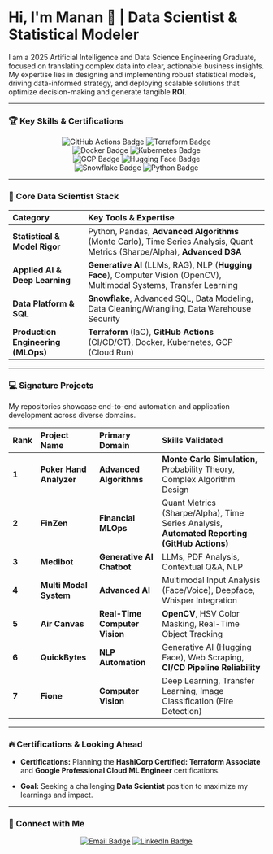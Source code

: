 # Hi, I'm Manan 👋 | Data Scientist & Statistical Modeler

I am a 2025 Artificial Intelligence and Data Science Engineering Graduate, focused on translating complex data into clear, actionable business insights. My expertise lies in designing and implementing robust statistical models, driving data-informed strategy, and deploying scalable solutions that optimize decision-making and generate tangible **ROI**.

---

### 🏆 Key Skills & Certifications

<p align="center">
    <img src="https://img.shields.io/badge/MLOps%20Automation-GitHub%20Actions-blue?style=for-the-badge&logo=githubactions&logoColor=white" alt="GitHub Actions Badge"/>
    <img src="https://img.shields.io/badge/Infrastructure%20as%20Code-Terraform-7B4397?style=for-the-badge&logo=terraform&logoColor=white" alt="Terraform Badge"/>
    <br>
    <img src="https://img.shields.io/badge/Containerization-Docker-2496ED?style=for-the-badge&logo=docker&logoColor=white" alt="Docker Badge"/>
    <img src="https://img.shields.io/badge/Orchestration-Kubernetes-326CE5?style=for-the-badge&logo=kubernetes&logoColor=white" alt="Kubernetes Badge"/>
    <br>
    <img src="https://img.shields.io/badge/Cloud%20Platform-GCP-4285F4?style=for-the-badge&logo=googlecloud&logoColor=white" alt="GCP Badge"/>
    <img src="https://img.shields.io/badge/AI%2FDL%20Frameworks-Hugging%20Face-FFD131?style=for-the-badge&logo=huggingface&logoColor=white" alt="Hugging Face Badge"/>
    <br>
    <img src="https://img.shields.io/badge/Data%20Warehouse-Snowflake-28B4E6?style=for-the-badge&logo=snowflake&logoColor=white" alt="Snowflake Badge"/>
    <img src="https://img.shields.io/badge/Language-Python-3776AB?style=for-the-badge&logo=python&logoColor=white" alt="Python Badge"/>
</p>

---

### 🚀 Core Data Scientist Stack

| Category | Key Tools & Expertise |
| :--- | :--- |
| **Statistical & Model Rigor** | Python, Pandas, **Advanced Algorithms** (Monte Carlo), Time Series Analysis, Quant Metrics (Sharpe/Alpha), **Advanced DSA** |
| **Applied AI & Deep Learning** | **Generative AI** (LLMs, RAG), NLP (**Hugging Face**), Computer Vision (OpenCV), Multimodal Systems, Transfer Learning |
| **Data Platform & SQL** | **Snowflake**, Advanced SQL, Data Modeling, Data Cleaning/Wrangling, Data Warehouse Security |
| **Production Engineering (MLOps)** | **Terraform** (IaC), **GitHub Actions** (CI/CD/CT), Docker, Kubernetes, GCP (Cloud Run) |

---

### 💻 Signature Projects

My repositories showcase end-to-end automation and application development across diverse domains.

| Rank | Project Name | Primary Domain | Skills Validated |
| :--- | :--- | :--- | :--- |
| **1** | **Poker Hand Analyzer** | **Advanced Algorithms** | **Monte Carlo Simulation**, Probability Theory, Complex Algorithm Design |
| **2** | **FinZen** | **Financial MLOps** | Quant Metrics (Sharpe/Alpha), Time Series Analysis, **Automated Reporting (GitHub Actions)** |
| **3** | **Medibot** | **Generative AI Chatbot** | LLMs, PDF Analysis, Contextual Q&A, NLP |
| **4** | **Multi Modal System** | **Advanced AI** | Multimodal Input Analysis (Face/Voice), Deepface, Whisper Integration |
| **5** | **Air Canvas** | **Real-Time Computer Vision** | **OpenCV**, HSV Color Masking, Real-Time Object Tracking |
| **6** | **QuickBytes** | **NLP Automation** | Generative AI (Hugging Face), Web Scraping, **CI/CD Pipeline Reliability** |
| **7** | **Fione** | **Computer Vision** | Deep Learning, Transfer Learning, Image Classification (Fire Detection) |

---

### 🔥 Certifications & Looking Ahead

* **Certifications:** Planning the **HashiCorp Certified: Terraform Associate** and **Google Professional Cloud ML Engineer** certifications.

* **Goal:** Seeking a challenging **Data Scientist** position to maximize my learnings and impact.

---

### 💬 Connect with Me

<p align="center">
    <a href="mailto:manangupta.2607@gmail.com"><img src="https://img.shields.io/badge/Email-D14836?style=for-the-badge&logo=gmail&logoColor=white" alt="Email Badge"/></a>
    <a href="https://www.linkedin.com/in/manan26/"><img src="https://img.shields.io/badge/LinkedIn-0077B5?style=for-the-badge&logo=linkedin&logoColor=white" alt="LinkedIn Badge"/></a>
</p>

